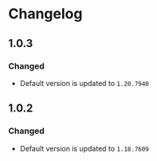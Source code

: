 Changelog
=========

1.0.3
-----

### Changed

- Default version is updated to `1.20.7940`

1.0.2
-----

### Changed

- Default version is updated to `1.18.7609`
